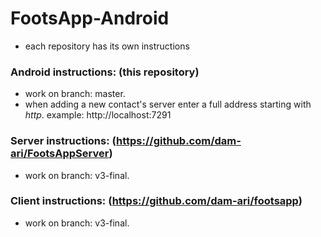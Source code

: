 # FootsApp-Android
* each repository has its own instructions

### Android instructions: (this repository)
- work on branch: master.
- when adding a new contact's server enter a full address starting with *http*. example: http://localhost:7291


### Server instructions: (https://github.com/dam-ari/FootsAppServer)
- work on branch: v3-final.


### Client instructions: (https://github.com/dam-ari/footsapp)
- work on branch: v3-final.
